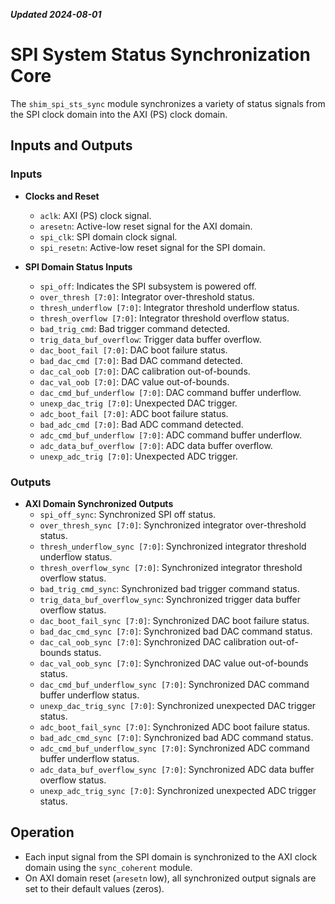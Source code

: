 ***Updated 2024-08-01***
# SPI System Status Synchronization Core

The `shim_spi_sts_sync` module synchronizes a variety of status signals from the SPI clock domain into the AXI (PS) clock domain.

## Inputs and Outputs

### Inputs

- **Clocks and Reset**
  - `aclk`: AXI (PS) clock signal.
  - `aresetn`: Active-low reset signal for the AXI domain.
  - `spi_clk`: SPI domain clock signal.
  - `spi_resetn`: Active-low reset signal for the SPI domain.

- **SPI Domain Status Inputs**
  - `spi_off`: Indicates the SPI subsystem is powered off.
  - `over_thresh [7:0]`: Integrator over-threshold status.
  - `thresh_underflow [7:0]`: Integrator threshold underflow status.
  - `thresh_overflow [7:0]`: Integrator threshold overflow status.
  - `bad_trig_cmd`: Bad trigger command detected.
  - `trig_data_buf_overflow`: Trigger data buffer overflow.
  - `dac_boot_fail [7:0]`: DAC boot failure status.
  - `bad_dac_cmd [7:0]`: Bad DAC command detected.
  - `dac_cal_oob [7:0]`: DAC calibration out-of-bounds.
  - `dac_val_oob [7:0]`: DAC value out-of-bounds.
  - `dac_cmd_buf_underflow [7:0]`: DAC command buffer underflow.
  - `unexp_dac_trig [7:0]`: Unexpected DAC trigger.
  - `adc_boot_fail [7:0]`: ADC boot failure status.
  - `bad_adc_cmd [7:0]`: Bad ADC command detected.
  - `adc_cmd_buf_underflow [7:0]`: ADC command buffer underflow.
  - `adc_data_buf_overflow [7:0]`: ADC data buffer overflow.
  - `unexp_adc_trig [7:0]`: Unexpected ADC trigger.

### Outputs

- **AXI Domain Synchronized Outputs**
  - `spi_off_sync`: Synchronized SPI off status.
  - `over_thresh_sync [7:0]`: Synchronized integrator over-threshold status.
  - `thresh_underflow_sync [7:0]`: Synchronized integrator threshold underflow status.
  - `thresh_overflow_sync [7:0]`: Synchronized integrator threshold overflow status.
  - `bad_trig_cmd_sync`: Synchronized bad trigger command status.
  - `trig_data_buf_overflow_sync`: Synchronized trigger data buffer overflow status.
  - `dac_boot_fail_sync [7:0]`: Synchronized DAC boot failure status.
  - `bad_dac_cmd_sync [7:0]`: Synchronized bad DAC command status.
  - `dac_cal_oob_sync [7:0]`: Synchronized DAC calibration out-of-bounds status.
  - `dac_val_oob_sync [7:0]`: Synchronized DAC value out-of-bounds status.
  - `dac_cmd_buf_underflow_sync [7:0]`: Synchronized DAC command buffer underflow status.
  - `unexp_dac_trig_sync [7:0]`: Synchronized unexpected DAC trigger status.
  - `adc_boot_fail_sync [7:0]`: Synchronized ADC boot failure status.
  - `bad_adc_cmd_sync [7:0]`: Synchronized bad ADC command status.
  - `adc_cmd_buf_underflow_sync [7:0]`: Synchronized ADC command buffer underflow status.
  - `adc_data_buf_overflow_sync [7:0]`: Synchronized ADC data buffer overflow status.
  - `unexp_adc_trig_sync [7:0]`: Synchronized unexpected ADC trigger status.

## Operation

- Each input signal from the SPI domain is synchronized to the AXI clock domain using the `sync_coherent` module.
- On AXI domain reset (`aresetn` low), all synchronized output signals are set to their default values (zeros).

